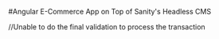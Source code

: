 #Angular E-Commerce App on Top of Sanity's Headless CMS

//Unable to do the final validation to process the transaction
